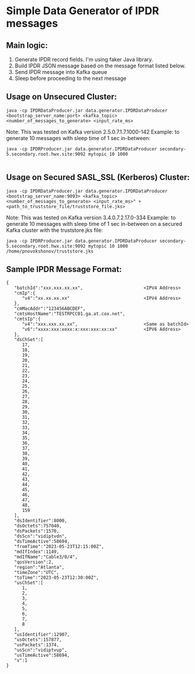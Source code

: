 # Simple Data Generator of IPDR messages

## Main logic:
1) Generate IPDR record fields. I'm using faker Java library.
2) Build IPDR JSON message based on the message format listed below.  
3) Send IPDR message into Kafka queue
4) Sleep before proceeding to the next message

## Usage on Unsecured Cluster: 
```
java -cp IPDRDataProducer.jar data.generator.IPDRDataProducer <bootstrap_server_name:port> <kafka_topic> <number_of_messages_to_generate> <input_rate_ms>
```
Note: This was tested on Kafka version 2.5.0.7.1.7.1000-142
Example: to generate 10 messages with sleep time of 1 sec in-between:

```
java -cp IPDRProducer.jar data.generator.IPDRDataProducer secondary-5.secondary.root.hwx.site:9092 mytopic 10 1000
 
```
## Usage on Secured SASL_SSL (Kerberos) Cluster:

```
java -cp IPDRDataProducer.jar data.generator.IPDRDataProducer <bootstrap_server_name:9093> <kafka_topic> <number_of_messages_to_generate> <input_rate_ms>" +
<path_to_truststore_file/truststore_file.jks>
```
Note: This was tested on Kafka version 3.4.0.7.2.17.0-334
Example: to generate 10 messages with sleep time of 1 sec in-between on a secured Kafka cluster with the truststore.jks file:

```
java -cp IPDRProducer.jar data.generator.IPDRDataProducer secondary-5.secondary.root.hwx.site:9092 mytopic 10 1000 /home/pnovokshonov/truststore.jks
```
## Sample IPDR Message Format:

```
{
   "batchId":"xxx.xxx.xx.xx",						<IPV4 Address>
   "cmIp":{
      "v4":"xx.xx.xx.xx"							<IPV4 Address>
   },
   "cmMacAddr":"123456ABCDEF",
   "cmtsHostName":"TESTRPCC01.ga.at.cox.net",
   "cmtsIp":{
      "v4":"xxx.xxx.xx.xx", 						<Same as batchId>
      "v6":"xxxx:xxx:xexx:x:xxx:xxx:xx:xx"			<IPV6 Address>
   },
   "dsChSet":[
      17,
      18,
      19,
      20,
      21,
      22,
      23,
      24,
      25,
      26,
      27,
      28,
      29,
      30,
      31,
      32,
      33,
      34,
      35,
      36,
      37,
      38,
      39,
      40,
      41,
      42,
      43,
      44,
      45,
      46,
      47,
      48,
      159
   ],
   "dsIdentifier":8000,
   "dsOctets":757040,
   "dsPackets":1570,
   "dsScn":"vidiptvdn",
   "dsTimeActive":58694,
   "fromTime":"2023-05-23T12:15:00Z",
   "mdIfIndex":1149,
   "mdIfName":"Cable3/0/4",
   "qosVersion":2,
   "region":"Atlanta",
   "timeZone":"UTC",
   "toTime":"2023-05-23T12:30:00Z",
   "usChSet":[
      1,
      2,
      3,
      4,
      5,
      6,
      7,
      8
   ],
   "usIdentifier":12907,
   "usOctets":157877,
   "usPackets":1374,
   "usScn":"vidiptvup",
   "usTimeActive":58694,
   "v":1
}
```